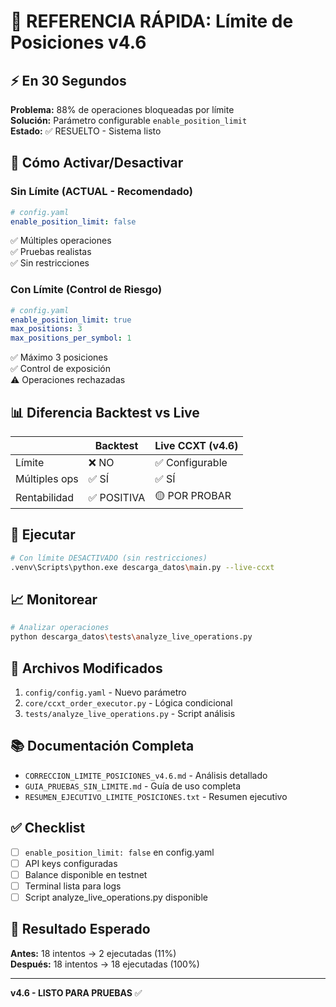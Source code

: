 # 🎯 REFERENCIA RÁPIDA: Límite de Posiciones v4.6

## ⚡ En 30 Segundos

**Problema:** 88% de operaciones bloqueadas por límite  
**Solución:** Parámetro configurable `enable_position_limit`  
**Estado:** ✅ RESUELTO - Sistema listo

## 🔧 Cómo Activar/Desactivar

### Sin Límite (ACTUAL - Recomendado)
```yaml
# config.yaml
enable_position_limit: false
```
✅ Múltiples operaciones  
✅ Pruebas realistas  
✅ Sin restricciones

### Con Límite (Control de Riesgo)
```yaml
# config.yaml
enable_position_limit: true
max_positions: 3
max_positions_per_symbol: 1
```
✅ Máximo 3 posiciones  
✅ Control de exposición  
⚠️ Operaciones rechazadas

## 📊 Diferencia Backtest vs Live

| | Backtest | Live CCXT (v4.6) |
|--|--|--|
| Límite | ❌ NO | ✅ Configurable |
| Múltiples ops | ✅ SÍ | ✅ SÍ |
| Rentabilidad | ✅ POSITIVA | 🟡 POR PROBAR |

## 🚀 Ejecutar

```bash
# Con límite DESACTIVADO (sin restricciones)
.venv\Scripts\python.exe descarga_datos\main.py --live-ccxt
```

## 📈 Monitorear

```bash
# Analizar operaciones
python descarga_datos\tests\analyze_live_operations.py
```

## 📝 Archivos Modificados

1. `config/config.yaml` - Nuevo parámetro
2. `core/ccxt_order_executor.py` - Lógica condicional
3. `tests/analyze_live_operations.py` - Script análisis

## 📚 Documentación Completa

- `CORRECCION_LIMITE_POSICIONES_v4.6.md` - Análisis detallado
- `GUIA_PRUEBAS_SIN_LIMITE.md` - Guía de uso completa
- `RESUMEN_EJECUTIVO_LIMITE_POSICIONES.txt` - Resumen ejecutivo

## ✅ Checklist

- [ ] `enable_position_limit: false` en config.yaml
- [ ] API keys configuradas
- [ ] Balance disponible en testnet
- [ ] Terminal lista para logs
- [ ] Script analyze_live_operations.py disponible

## 🎯 Resultado Esperado

**Antes:** 18 intentos → 2 ejecutadas (11%)  
**Después:** 18 intentos → 18 ejecutadas (100%)

---

**v4.6 - LISTO PARA PRUEBAS** ✅
